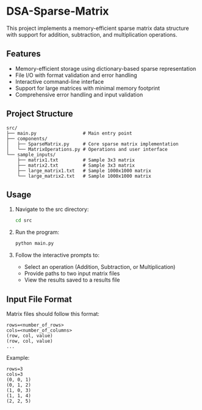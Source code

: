 # DSA-Sparse-Matrix

This project implements a memory-efficient sparse matrix data structure with support for addition, subtraction, and multiplication operations.

## Features

- Memory-efficient storage using dictionary-based sparse representation
- File I/O with format validation and error handling
- Interactive command-line interface
- Support for large matrices with minimal memory footprint
- Comprehensive error handling and input validation

## Project Structure

```
src/
├── main.py                 # Main entry point
├── components/
│   ├── SparseMatrix.py     # Core sparse matrix implementation
│   └── MatrixOperations.py # Operations and user interface
└── sample_inputs/
    ├── matrix1.txt         # Sample 3x3 matrix
    ├── matrix2.txt         # Sample 3x3 matrix
    ├── large_matrix1.txt   # Sample 1000x1000 matrix
    └── large_matrix2.txt   # Sample 1000x1000 matrix
```

## Usage

1. Navigate to the src directory:
   ```bash
   cd src
   ```

2. Run the program:
   ```bash
   python main.py
   ```

3. Follow the interactive prompts to:
   - Select an operation (Addition, Subtraction, or Multiplication)
   - Provide paths to two input matrix files
   - View the results saved to a results file

## Input File Format

Matrix files should follow this format:
```
rows=<number_of_rows>
cols=<number_of_columns>
(row, col, value)
(row, col, value)
...
```

Example:
```
rows=3
cols=3
(0, 0, 1)
(0, 1, 2)
(1, 0, 3)
(1, 1, 4)
(2, 2, 5)
```

